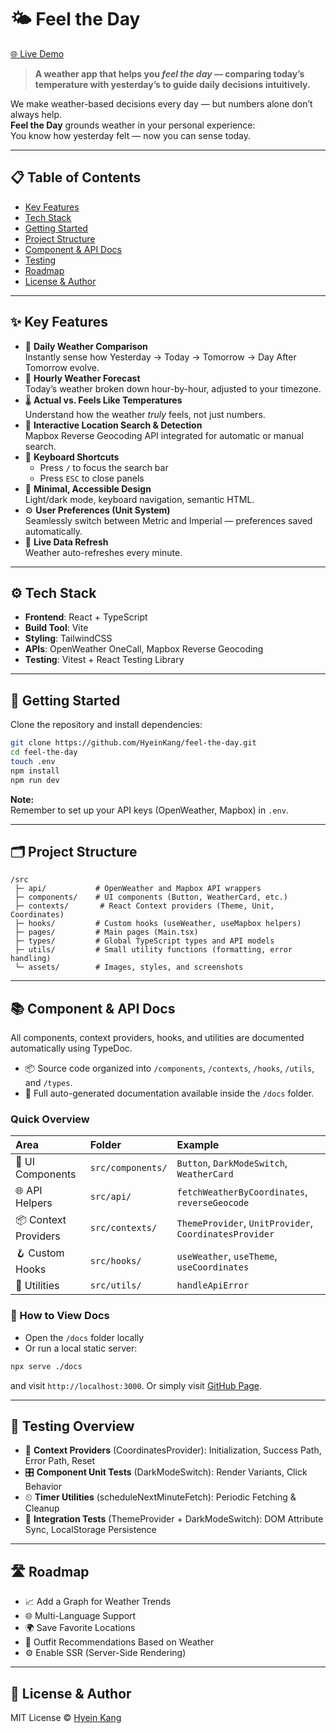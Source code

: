 # 🌤️ Feel the Day

[🌐 Live Demo](https://feel-the-day.vercel.app/)

> **A weather app that helps you *feel the day* — comparing today’s temperature with yesterday’s to guide daily decisions intuitively.**

We make weather-based decisions every day — but numbers alone don’t always help.  
**Feel the Day** grounds weather in your personal experience:  
You know how yesterday felt — now you can sense today.

---

## 📋 Table of Contents

- [Key Features](#key-features)
- [Tech Stack](#tech-stack)
- [Getting Started](#getting-started)
- [Project Structure](#project-structure)
- [Component & API Docs](#component--api-docs)
- [Testing](#testing)
- [Roadmap](#roadmap)
- [License & Author](#license)

---

## ✨ Key Features

- 🔁 **Daily Weather Comparison**  
  Instantly sense how Yesterday → Today → Tomorrow → Day After Tomorrow evolve.
- 📆 **Hourly Weather Forecast**  
  Today’s weather broken down hour-by-hour, adjusted to your timezone.
- 🌡️ **Actual vs. Feels Like Temperatures**  
  Understand how the weather *truly* feels, not just numbers.
- 📍 **Interactive Location Search & Detection**  
  Mapbox Reverse Geocoding API integrated for automatic or manual search.
- 🎹 **Keyboard Shortcuts**  
  - Press `/` to focus the search bar
  - Press `ESC` to close panels
- 🎨 **Minimal, Accessible Design**  
  Light/dark mode, keyboard navigation, semantic HTML.
- ⚙️ **User Preferences (Unit System)**  
  Seamlessly switch between Metric and Imperial — preferences saved automatically.
- 🔄 **Live Data Refresh**  
  Weather auto-refreshes every minute.

---

## ⚙️ Tech Stack

- **Frontend**: React + TypeScript
- **Build Tool**: Vite
- **Styling**: TailwindCSS
- **APIs**: OpenWeather OneCall, Mapbox Reverse Geocoding
- **Testing**: Vitest + React Testing Library

---

## 🚀 Getting Started

Clone the repository and install dependencies:

```bash
git clone https://github.com/HyeinKang/feel-the-day.git
cd feel-the-day
touch .env
npm install
npm run dev
```

**Note:**  
Remember to set up your API keys (OpenWeather, Mapbox) in `.env`.

---

## 🗂️ Project Structure

```plaintext
/src
 ├─ api/           # OpenWeather and Mapbox API wrappers
 ├─ components/    # UI components (Button, WeatherCard, etc.)
 ├─ contexts/       # React Context providers (Theme, Unit, Coordinates)
 ├─ hooks/         # Custom hooks (useWeather, useMapbox helpers)
 ├─ pages/         # Main pages (Main.tsx)
 ├─ types/         # Global TypeScript types and API models
 ├─ utils/         # Small utility functions (formatting, error handling)
 └─ assets/        # Images, styles, and screenshots
```

---

## 📚 Component & API Docs

All components, context providers, hooks, and utilities are documented automatically using TypeDoc.

- 📦 Source code organized into `/components`, `/contexts`, `/hooks`, `/utils`, and `/types`.
- 📄 Full auto-generated documentation available inside the `/docs` folder.

### Quick Overview

| Area | Folder | Example |
|:---|:---|:---|
| 🧩 UI Components | `src/components/` | `Button`, `DarkModeSwitch`, `WeatherCard` |
| 🌐 API Helpers | `src/api/` | `fetchWeatherByCoordinates`, `reverseGeocode` |
| 📦 Context Providers | `src/contexts/` | `ThemeProvider`, `UnitProvider`, `CoordinatesProvider` |
| 🪝 Custom Hooks | `src/hooks/` | `useWeather`, `useTheme`, `useCoordinates` |
| 🧹 Utilities | `src/utils/` | `handleApiError` |

### 📖 How to View Docs

- Open the `/docs` folder locally
- Or run a local static server:

```bash
npx serve ./docs
```

and visit `http://localhost:3000`.
Or simply visit [GitHub Page](https://hyeinkang.github.io/feel-the-day).

---

## 🧪 Testing Overview

- 🧩 **Context Providers** (CoordinatesProvider): Initialization, Success Path, Error Path, Reset
- 🎛 **Component Unit Tests** (DarkModeSwitch): Render Variants, Click Behavior
- ⏲ **Timer Utilities** (scheduleNextMinuteFetch): Periodic Fetching & Cleanup
- 🔗 **Integration Tests** (ThemeProvider + DarkModeSwitch): DOM Attribute Sync, LocalStorage Persistence

---

## 🛣️ Roadmap

- 📈 Add a Graph for Weather Trends
- 🌐 Multi-Language Support
- 🌍 Save Favorite Locations
- 👚 Outfit Recommendations Based on Weather
- ⚙️ Enable SSR (Server-Side Rendering)

---

## 📜 License & Author

MIT License © [Hyein Kang](https://github.com/HyeinKang)
